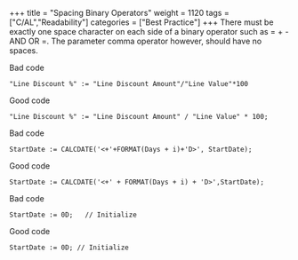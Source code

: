 +++
title = "Spacing Binary Operators"
weight = 1120
tags = ["C/AL","Readability"]
categories = ["Best Practice"]
+++
There must be exactly one space character on each side of a binary operator such as = + - AND OR =. The parameter comma operator however, should have no spaces.

Bad code

```al
"Line Discount %" := "Line Discount Amount"/"Line Value"*100  
```
    

Good code

```al
"Line Discount %" := "Line Discount Amount" / "Line Value" * 100; 
```      
    

Bad code

```al
StartDate := CALCDATE('<+'+FORMAT(Days + i)+'D>', StartDate);  
``` 
    

Good code

```al
StartDate := CALCDATE('<+' + FORMAT(Days + i) + 'D>',StartDate);  
``` 
    

Bad code

```al
StartDate := 0D;   // Initialize  
``` 
    

Good code

```al
StartDate := 0D; // Initialize
```
